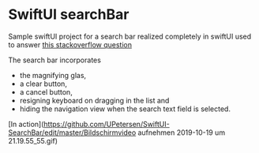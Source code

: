 #  SwiftUI searchBar

Sample swiftUI project for a search bar realized completely in swiftUI used to answer [this stackoverflow question](https://stackoverflow.com/questions/56490963/how-to-display-a-search-bar-with-swiftui/58473985#58473985)

The search bar incorporates 

- the magnifying glas,
- a clear button,
- a cancel button,
- resigning keyboard on dragging in the list and
- hiding the navigation view when the search text field is selected.


[In action](https://github.com/UPetersen/SwiftUI-SearchBar/edit/master/Bildschirmvideo aufnehmen 2019-10-19 um 21.19.55_55.gif)
